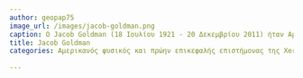 ```yaml
---
author: geopap75
image_url: /images/jacob-goldman.png
caption: Ο Jacob Goldman (18 Ιουλίου 1921 - 20 Δεκεμβρίου 2011) ήταν Αμερικανός φυσικός και πρώην επικεφαλής επιστήμονας της Xerox Corporation η οποία παρήγαγε πολλές σημαντικές ιδέες στον σύγχρονο υπολογισμό(computing).
title: Jacob Goldman
categories: Αμερικανός φυσικός και πρώην επικεφαλής επιστήμονας της Xerox Corporation
  
---
```


